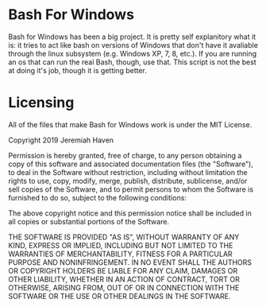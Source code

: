 # Bash For Windows

Bash for Windows has been a big project. It is pretty self explanitory what it is: it tries to act like bash on versions of 
Windows that don't have it avaliable through the linux subsystem (e.g. Windows XP, 7, 8, etc.). If you are running an os that 
can run the real Bash, though, use that. This script is not the best at doing it's job, though it is getting better.

# Licensing

All of the files that make Bash for Windows work is under the MIT License.

Copyright 2019 Jeremiah Haven

Permission is hereby granted, free of charge, to any person obtaining a copy of this software and associated documentation files 
(the "Software"), to deal in the Software without restriction, including without limitation the rights to use, copy, modify, merge, 
publish, distribute, sublicense, and/or sell copies of the Software, and to permit persons to whom the Software is furnished to do so, 
subject to the following conditions:

The above copyright notice and this permission notice shall be included in all copies or substantial portions of the Software.

THE SOFTWARE IS PROVIDED "AS IS", WITHOUT WARRANTY OF ANY KIND, EXPRESS OR IMPLIED, INCLUDING BUT NOT LIMITED TO THE WARRANTIES OF 
MERCHANTABILITY, FITNESS FOR A PARTICULAR PURPOSE AND NONINFRINGEMENT. IN NO EVENT SHALL THE AUTHORS OR COPYRIGHT HOLDERS BE LIABLE 
FOR ANY CLAIM, DAMAGES OR OTHER LIABILITY, WHETHER IN AN ACTION OF CONTRACT, TORT OR OTHERWISE, ARISING FROM, OUT OF OR IN CONNECTION 
WITH THE SOFTWARE OR THE USE OR OTHER DEALINGS IN THE SOFTWARE.
